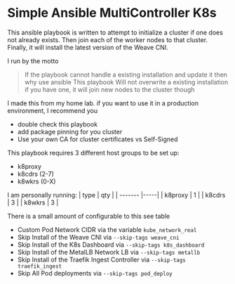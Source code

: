 # Simple Ansible MultiController K8s
This ansible playbook is written to attempt to initialize a cluster if one does
not already exists. Then join each of the worker nodes to that cluster.
Finally, it will install the latest version of the Weave CNI.

I run by the motto
> If the playbook cannot handle a existing installation and update it
> then why use ansible
This playbook Will not overwrite a existing installation if you have one,
it will join new nodes to the cluster though

I made this from my home lab. if you want to use it in a production
environment, I recommend you
 - double check this playbook
 - add package pinning for you cluster
 - Use your own CA for cluster certificates vs Self-Signed

This playbook requires 3 different host groups to be set up:
 -  k8proxy
 -  k8cdrs (2-7)
 -  k8wkrs (0-X)

I am personally running:
|   type  | qty |
| ------- |-----|
| k8proxy | 1   |
| k8cdrs  | 3   |
| k8wkrs  | 3   |

There is a small amount of configurable to this see table
  - Custom Pod Network CIDR via the variable `kube_network_real`
  - Skip Install of the Weave CNI via `--skip-tags weave_cni`
  - Skip Install of the K8s Dashboard via `--skip-tags k8s_dashboard`
  - Skip Install of the MetalLB Network LB via `--skip-tags metallb`
  - Skip Install of the Traefik Ingest Controller via `--skip-tags traefik_ingest`
  - Skip All Pod deployments via `--skip-tags pod_deploy`
